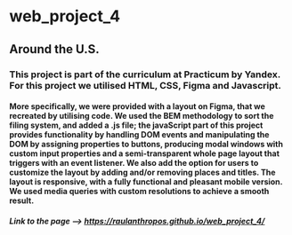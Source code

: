 # web_project_4

## Around the U.S.

### This project is part of the curriculum at Practicum by Yandex. For this project we utilised HTML, CSS, Figma and Javascript.

#### More specifically, we were provided with a layout on Figma, that we recreated by utilising code. We used the BEM methodology to sort the filing system, and added a .js file; the javaScript part of this project provides functionality by handling DOM events and manipulating the DOM by assigning properties to buttons, producing modal windows with custom input properties and a semi-transparent whole page layout that triggers with an event listener. We also add the option for users to customize the layout by adding and/or removing places and titles. The layout is responsive, with a fully functional and pleasant mobile version. We used media queries with custom resolutions to achieve a smooth result.

##### Link to the page --> https://raulanthropos.github.io/web_project_4/
